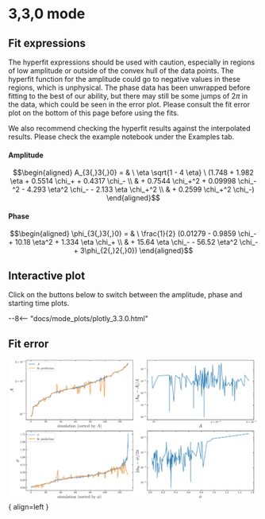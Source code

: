
# 3,3,0 mode

## Fit expressions

The hyperfit expressions should be used with caution, especially in regions of low amplitude or outside of the convex hull of the data points.
The hyperfit function for the amplitude could go to negative values in these regions, which is unphysical.
The phase data has been unwrapped before fitting to the best of our ability, but there may still be some jumps of $2\pi$ in the data, which could be seen in the error plot.
Please consult the fit error plot on the bottom of this page before using the fits.

We also recommend checking the hyperfit results against the interpolated results. 
Please check the example notebook under the Examples tab.

#### Amplitude
$$\begin{aligned}
A_{3{,}3{,}0} = & \ \eta \sqrt{1 - 4 \eta} \ (1.748 + 1.982 \eta + 0.5514 \chi_+ + 0.4317 \chi_- \\ 
 & + 0.7544 \chi_+^2 + 0.09998 \chi_-^2 - 4.293 \eta^2 \chi_- - 2.133 \eta \chi_+^2 \\ 
 & + 0.2599 \chi_+^2 \chi_-)
\end{aligned}$$

#### Phase
$$\begin{aligned}
\phi_{3{,}3{,}0} = & \ \frac{1}{2} (0.01279 - 0.9859 \chi_- + 10.18 \eta^2 + 1.334 \eta \chi_+ \\ 
 & + 15.64 \eta \chi_- - 56.52 \eta^2 \chi_-+ 3\phi_{2{,}2{,}0})
\end{aligned}$$


## Interactive plot

Click on the buttons below to switch between the amplitude, phase and starting time plots.

--8<-- "docs/mode_plots/plotly_3.3.0.html"


## Fit error

![Image title](../mode_plots/fit_err_3.3.0.png){ align=left }
    